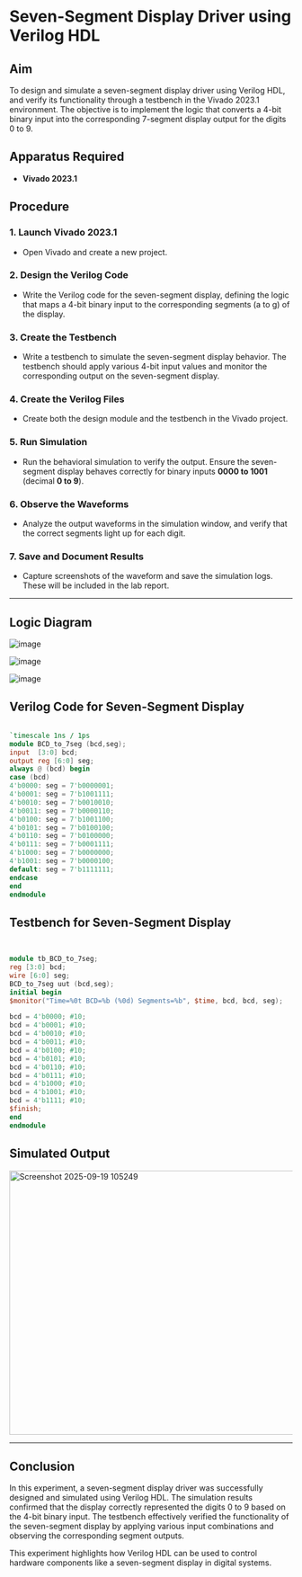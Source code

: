 # Seven-Segment Display Driver using Verilog HDL

## Aim  
To design and simulate a seven-segment display driver using Verilog HDL, and verify its functionality through a testbench in the Vivado 2023.1 environment. The objective is to implement the logic that converts a 4-bit binary input into the corresponding 7-segment display output for the digits 0 to 9.

## Apparatus Required  
- **Vivado 2023.1**  

## Procedure  

### 1. Launch Vivado 2023.1  
- Open Vivado and create a new project.  

### 2. Design the Verilog Code  
- Write the Verilog code for the seven-segment display, defining the logic that maps a 4-bit binary input to the corresponding segments (a to g) of the display.  

### 3. Create the Testbench  
- Write a testbench to simulate the seven-segment display behavior. The testbench should apply various 4-bit input values and monitor the corresponding output on the seven-segment display.  

### 4. Create the Verilog Files  
- Create both the design module and the testbench in the Vivado project.  

### 5. Run Simulation  
- Run the behavioral simulation to verify the output. Ensure the seven-segment display behaves correctly for binary inputs **0000 to 1001** (decimal **0 to 9**).  

### 6. Observe the Waveforms  
- Analyze the output waveforms in the simulation window, and verify that the correct segments light up for each digit.  

### 7. Save and Document Results  
- Capture screenshots of the waveform and save the simulation logs. These will be included in the lab report.  

---
## Logic Diagram

![image](https://github.com/user-attachments/assets/e561cdb5-b1b0-42d0-94f5-e1efaec9704c)

![image](https://github.com/user-attachments/assets/dc32254e-f88d-471a-a2ba-e4ec5eb3fc11)

![image](https://github.com/user-attachments/assets/a8a8921e-0a37-4697-86d8-0c43cd8aef5a)

## Verilog Code for Seven-Segment Display  

```verilog

`timescale 1ns / 1ps
module BCD_to_7seg (bcd,seg);
input  [3:0] bcd;   
output reg [6:0] seg;
always @ (bcd) begin
case (bcd)
4'b0000: seg = 7'b0000001; 
4'b0001: seg = 7'b1001111; 
4'b0010: seg = 7'b0010010; 
4'b0011: seg = 7'b0000110; 
4'b0100: seg = 7'b1001100; 
4'b0101: seg = 7'b0100100; 
4'b0110: seg = 7'b0100000; 
4'b0111: seg = 7'b0001111; 
4'b1000: seg = 7'b0000000; 
4'b1001: seg = 7'b0000100; 
default: seg = 7'b1111111; 
endcase
end
endmodule


```
## Testbench for Seven-Segment Display
```verilog


module tb_BCD_to_7seg;
reg [3:0] bcd;        
wire [6:0] seg;   
BCD_to_7seg uut (bcd,seg);
initial begin
$monitor("Time=%0t BCD=%b (%0d) Segments=%b", $time, bcd, bcd, seg);

bcd = 4'b0000; #10; 
bcd = 4'b0001; #10; 
bcd = 4'b0010; #10; 
bcd = 4'b0011; #10; 
bcd = 4'b0100; #10; 
bcd = 4'b0101; #10; 
bcd = 4'b0110; #10; 
bcd = 4'b0111; #10; 
bcd = 4'b1000; #10; 
bcd = 4'b1001; #10; 
bcd = 4'b1111; #10;
$finish;
end
endmodule

```
## Simulated Output

<img width="753" height="470" alt="Screenshot 2025-09-19 105249" src="https://github.com/user-attachments/assets/2f5af914-774a-4b29-805a-8d3b53dc5622" />


---

## Conclusion
In this experiment, a seven-segment display driver was successfully designed and simulated using Verilog HDL. The simulation results confirmed that the display correctly represented the digits 0 to 9 based on the 4-bit binary input. The testbench effectively verified the functionality of the seven-segment display by applying various input combinations and observing the corresponding segment outputs.

This experiment highlights how Verilog HDL can be used to control hardware components like a seven-segment display in digital systems.
